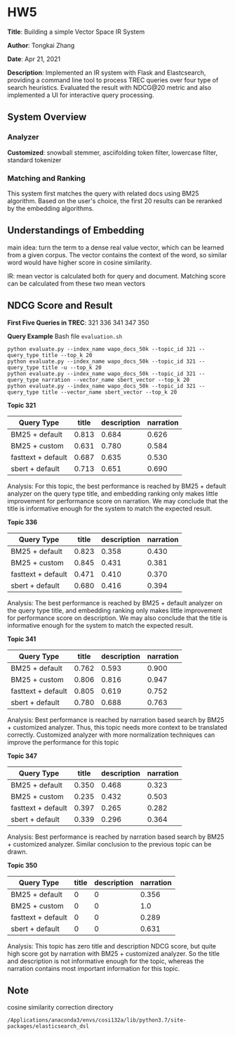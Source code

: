 # HW5

**Title**: Building a simple Vector Space IR System

**Author**: Tongkai Zhang

**Date**: Apr 21, 2021

**Description**:
Implemented an IR system with Flask and Elastcsearch, providing a command line tool to process TREC queries over four type of search heuristics. Evaluated the result with NDCG@20 metric and also implemented a UI for interactive query processing.

## System Overview

### Analyzer

**Customized**: snowball stemmer, asciifolding token filter, lowercase filter, standard tokenizer

### Matching and Ranking

This system first matches the query with related docs using BM25 algorithm. Based on the user's choice, the first 20 results can be reranked by the embedding algorithms.

## Understandings of Embedding

main idea: turn the term to a dense real value vector, which can be learned from a given corpus. The vector contains the context of the word, so similar word would have higher score in cosine similarity.

IR: mean vector is calculated both for query and document. Matching score can be calculated from these two mean vectors

## NDCG Score and Result

**First Five Queries in TREC**: 321 336 341 347 350

**Query Example**
Bash file `evaluation.sh`

```
python evaluate.py --index_name wapo_docs_50k --topic_id 321 --query_type title --top_k 20
python evaluate.py --index_name wapo_docs_50k --topic_id 321 --query_type title -u --top_k 20
python evaluate.py --index_name wapo_docs_50k --topic_id 321 --query_type narration --vector_name sbert_vector --top_k 20
python evaluate.py --index_name wapo_docs_50k --topic_id 321 --query_type title --vector_name sbert_vector --top_k 20
```

**Topic 321**

| Query Type         | title | description | narration |
| ------------------ | ----- | ----------- | --------- |
| BM25 + default     | 0.813 | 0.684       | 0.626     |
| BM25 + custom      | 0.631 | 0.780       | 0.584     |
| fasttext + default | 0.687 | 0.635       | 0.530     |
| sbert + default    | 0.713 | 0.651       | 0.690     |

Analysis: For this topic, the best performance is reached by BM25 + default analyzer on the query type title, and embedding ranking only makes little improvement for performance score on narration. We may conclude that the title is informative enough for the system to match the expected result.

**Topic 336**

| Query Type         | title | description | narration |
| ------------------ | ----- | ----------- | --------- |
| BM25 + default     | 0.823 | 0.358       | 0.430     |
| BM25 + custom      | 0.845 | 0.431       | 0.381     |
| fasttext + default | 0.471 | 0.410       | 0.370     |
| sbert + default    | 0.680 | 0.416       | 0.394     |

Analysis: The best performance is reached by BM25 + default analyzer on the query type title, and embedding ranking only makes little improvement for performance score on description. We may also conclude that the title is informative enough for the system to match the expected result.

**Topic 341**

| Query Type         | title | description | narration |
| ------------------ | ----- | ----------- | --------- |
| BM25 + default     | 0.762 | 0.593       | 0.900     |
| BM25 + custom      | 0.806 | 0.816       | 0.947     |
| fasttext + default | 0.805 | 0.619       | 0.752     |
| sbert + default    | 0.780 | 0.688       | 0.763     |

Analysis: Best performance is reached by narration based search by BM25 + customized analyzer. Thus, this topic needs more context to be translated correctly. Customized analyzer with more normalization techniques can improve the performance for this topic

**Topic 347**

| Query Type         | title | description | narration |
| ------------------ | ----- | ----------- | --------- |
| BM25 + default     | 0.350 | 0.468       | 0.323     |
| BM25 + custom      | 0.235 | 0.432       | 0.503     |
| fasttext + default | 0.397 | 0.265       | 0.282     |
| sbert + default    | 0.339 | 0.296       | 0.364     |

Analysis: Best performance is reached by narration based search by BM25 + customized analyzer. Similar conclusion to the previous topic can be drawn.

**Topic 350**

| Query Type         | title | description | narration |
| ------------------ | ----- | ----------- | --------- |
| BM25 + default     | 0     | 0           | 0.356     |
| BM25 + custom      | 0     | 0           | 1.0       |
| fasttext + default | 0     | 0           | 0.289     |
| sbert + default    | 0     | 0           | 0.631     |

Analysis: This topic has zero title and description NDCG score, but quite high score got by narration with BM25 + customized analyzer. So the title and description is not informative enough for the topic, whereas the narration contains most important information for this topic.

## Note

cosine similarity correction directory

`/Applications/anaconda3/envs/cosi132a/lib/python3.7/site-packages/elasticsearch_dsl`
